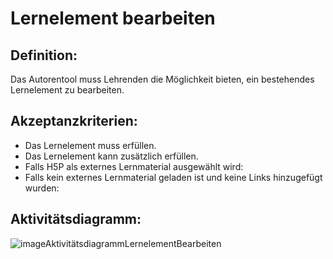 # Lernelement bearbeiten

## Definition:

Das Autorentool muss Lehrenden die Möglichkeit bieten, ein bestehendes Lernelement zu bearbeiten.

## Akzeptanzkriterien:

- Das Lernelement muss [](AWA9006.md)erfüllen.
- Das Lernelement kann zusätzlich [](AWA9007.md)erfüllen.
- Falls H5P als externes Lernmaterial ausgewählt wird: [](AWA0045.md)
- Falls kein externes Lernmaterial geladen ist und keine Links hinzugefügt wurden: [](AWA0046.md)

## Aktivitätsdiagramm:

![imageAktivitätsdiagrammLernelementBearbeiten](imageAktivitätsdiagrammLernelementBearbeiten.png)
